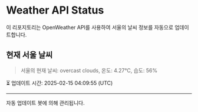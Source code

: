 
# Weather API Status

이 리포지토리는 OpenWeather API를 사용하여 서울의 날씨 정보를 자동으로 업데이트합니다.

## 현재 서울 날씨
> 서울의 현재 날씨: overcast clouds, 온도: 4.27°C, 습도: 56%

⏳ 업데이트 시간: 2025-02-15 04:09:55 (UTC)

---
자동 업데이트 봇에 의해 관리됩니다.
